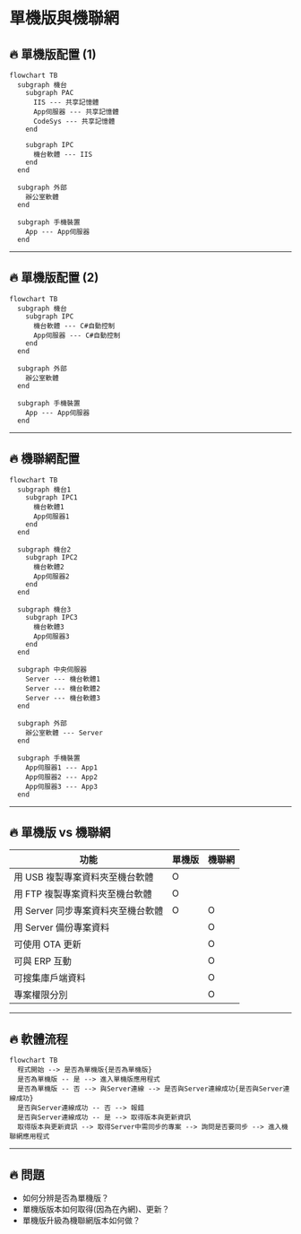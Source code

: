 # 單機版與機聯網

## 🔥 單機版配置 (1)

```mermaid
flowchart TB
  subgraph 機台
    subgraph PAC
      IIS --- 共享記憶體
      App伺服器 --- 共享記憶體
      CodeSys --- 共享記憶體
    end

    subgraph IPC
      機台軟體 --- IIS
    end
  end

  subgraph 外部
    辦公室軟體
  end

  subgraph 手機裝置
    App --- App伺服器
  end
```

---

## 🔥 單機版配置 (2)

```mermaid
flowchart TB
  subgraph 機台
    subgraph IPC
      機台軟體 --- C#自動控制
      App伺服器 --- C#自動控制
    end
  end

  subgraph 外部
    辦公室軟體
  end

  subgraph 手機裝置
    App --- App伺服器
  end
```

---

## 🔥 機聯網配置

```mermaid
flowchart TB
  subgraph 機台1
    subgraph IPC1
      機台軟體1
      App伺服器1
    end
  end

  subgraph 機台2
    subgraph IPC2
      機台軟體2
      App伺服器2
    end
  end

  subgraph 機台3
    subgraph IPC3
      機台軟體3
      App伺服器3
    end
  end

  subgraph 中央伺服器
    Server --- 機台軟體1
    Server --- 機台軟體2
    Server --- 機台軟體3
  end

  subgraph 外部
    辦公室軟體 --- Server
  end

  subgraph 手機裝置
    App伺服器1 --- App1
    App伺服器2 --- App2
    App伺服器3 --- App3
  end
```

---

## 🔥 單機版 vs 機聯網

| 功能                               | 單機版 | 機聯網 |
| ---------------------------------- | ------ | ------ |
| 用 USB 複製專案資料夾至機台軟體    | O      |        |
| 用 FTP 複製專案資料夾至機台軟體    | O      |        |
| 用 Server 同步專案資料夾至機台軟體 | O      | O      |
| 用 Server 備份專案資料             |        | O      |
| 可使用 OTA 更新                    |        | O      |
| 可與 ERP 互動                      |        | O      |
| 可搜集庫戶端資料                   |        | O      |
| 專案權限分別                       |        | O      |

---

## 🔥 軟體流程

```mermaid
flowchart TB
  程式開始 --> 是否為單機版{是否為單機版}
  是否為單機版 -- 是 --> 進入單機版應用程式
  是否為單機版 -- 否 --> 與Server連線 --> 是否與Server連線成功{是否與Server連線成功}
  是否與Server連線成功 -- 否 --> 報錯
  是否與Server連線成功 -- 是 --> 取得版本與更新資訊
  取得版本與更新資訊 --> 取得Server中需同步的專案 --> 詢問是否要同步 --> 進入機聯網應用程式
```

---

## 🔥 問題

- 如何分辨是否為單機版？
- 單機版版本如何取得(因為在內網)、更新？
- 單機版升級為機聯網版本如何做？
